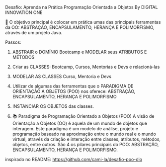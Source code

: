 Desafio: Aprenda na Prática Programação Orientada a Objetos 
By DIGITAL INNOVATION ONE

💎 O objetivo principal é colocar em prática umas das principais ferramentas da OO: 
ABSTRAÇÃO, ENCAPSULAMENTO, HERANÇA E POLIMORFISMO, através de um projeto Java.

Passos:

1. ABSTRAIR o DOMÍNIO Bootcamp e MODELAR seus ATRIBUTOS E MÉTODOS
2. Criar as CLASSES: Bootcamp, Cursos, Mentorias e Devs e relacioná-las
3. MODELAR AS CLASSES Curso, Mentoria e Devs
4. Utilizar de algumas das ferramentas que o PARADIGMA DE ORIENTAÇÃO A OBJETOS (POO) nos oferece: ABSTRAÇÃO, ENCAPSULAMENTO, HERANÇA E POLIMORFISMO
5. INSTANCIAR OS OBJETOS das classes.
  
6. 📚 Paradigma de Programação Orientado a Objetos (POO)
   A visão de Orientação a Objetos (OO) é aquela de um mundo de objetos que interagem.
   Este paradigma é um modelo de análise, projeto e programação baseado na aproximação entre o mundo real e o mundo virtual, através da criação e interação entre classes, atributos, métodos, objetos, entre outros.
   São 4 os pilares principais do POO: ABSTRAÇÃO, ENCAPSULAMENTO, HERANÇA E POLIMORFISMO.

inspirado no README: https://github.com/cami-la/desafio-poo-dio
